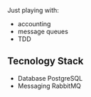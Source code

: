 
Just playing with:
 * accounting
 * message queues
 * TDD

 
## Tecnology Stack
 * Database PostgreSQL
 * Messaging RabbitMQ
 


